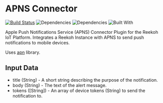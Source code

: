# APNS Connector

[![Build Status](https://travis-ci.org/Reekoh/apns-connector.svg)](https://travis-ci.org/Reekoh/apns-connector)
![Dependencies](https://img.shields.io/david/Reekoh/apns-connector.svg)
![Dependencies](https://img.shields.io/david/dev/Reekoh/apns-connector.svg)
![Built With](https://img.shields.io/badge/built%20with-gulp-red.svg)

Apple Push Notifications Service (APNS) Connector Plugin for the Reekoh IoT Platform. Integrates a Reekoh Instance with APNS to send push notifications to mobile devices.

Uses [apn](https://github.com/argon/node-apn) library.

## Input Data

* title (String) - A short string describing the purpose of the notification.
* body (String) - The text of the alert message.
* tokens ([String]) - An array of device tokens (String) to send the notification to. 
